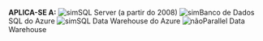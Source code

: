 <Token>**APLICA-SE A:** ![sim](media/yes.png)SQL Server (a partir do 2008) ![sim](media/yes.png)Banco de Dados SQL do Azure ![sim](media/yes.png)SQL Data Warehouse do Azure ![não](media/no.png)Parallel Data Warehouse </Token>


